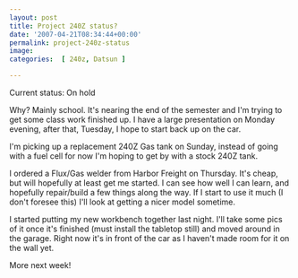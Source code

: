 ```yaml
---
layout: post
title: Project 240Z status?
date: '2007-04-21T08:34:44+00:00'
permalink: project-240z-status
image: 
categories:  [ 240z, Datsun ]

---
```


Current status: On hold

Why? Mainly school. It's nearing the end of the semester and I'm trying to get some class work finished up. I have a large presentation on Monday evening, after that, Tuesday, I hope to start back up on the car.

I'm picking up a replacement 240Z Gas tank on Sunday, instead of going with a fuel cell for now I'm hoping to get by with a stock 240Z tank.

I ordered a Flux/Gas welder from Harbor Freight on Thursday. It's cheap, but will hopefully at least get me started. I can see how well I can learn, and hopefully repair/build a few things along the way. If I start to use it much (I don't foresee this) I'll look at getting a nicer model sometime.

I started putting my new workbench together last night. I'll take some pics of it once it's finished (must install the tabletop still) and moved around in the garage. Right now it's in front of the car as I haven't made room for it on the wall yet.

More next week!

